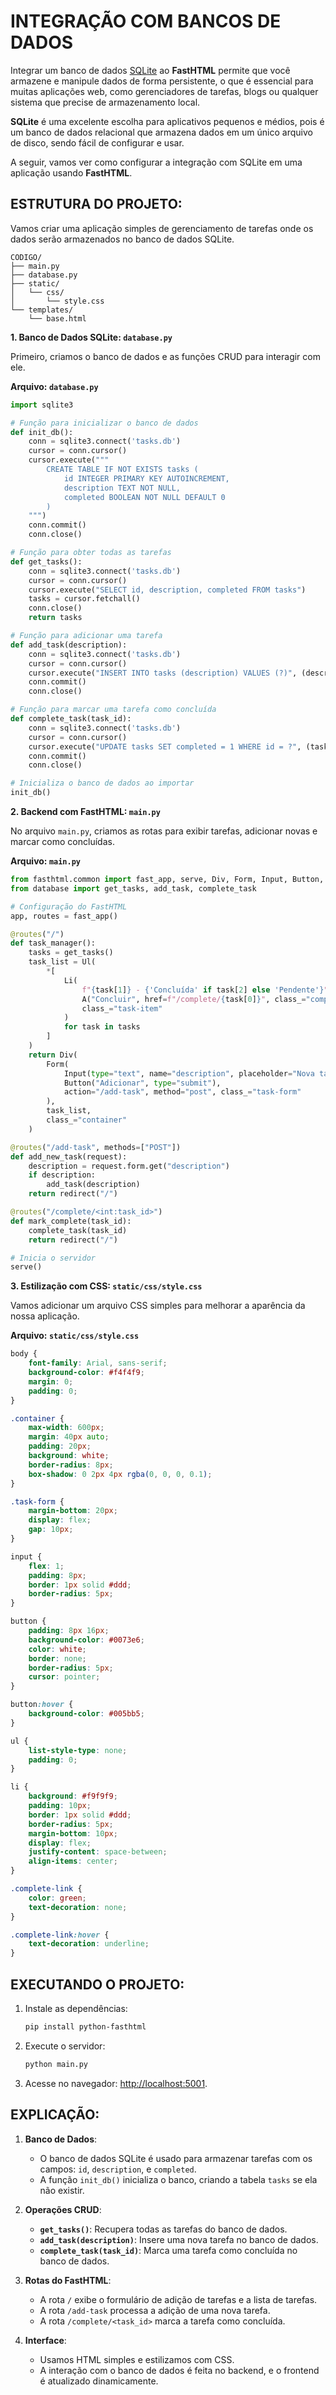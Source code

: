# INTEGRAÇÃO COM BANCOS DE DADOS
Integrar um banco de dados [SQLite](https://github.com/VILHALVA/CURSO-DE-SQLITE) ao **FastHTML** permite que você armazene e manipule dados de forma persistente, o que é essencial para muitas aplicações web, como gerenciadores de tarefas, blogs ou qualquer sistema que precise de armazenamento local.

**SQLite** é uma excelente escolha para aplicativos pequenos e médios, pois é um banco de dados relacional que armazena dados em um único arquivo de disco, sendo fácil de configurar e usar.

A seguir, vamos ver como configurar a integração com SQLite em uma aplicação usando **FastHTML**.

## ESTRUTURA DO PROJETO:
Vamos criar uma aplicação simples de gerenciamento de tarefas onde os dados serão armazenados no banco de dados SQLite.

```
CODIGO/
├── main.py
├── database.py
├── static/
│   └── css/
│       └── style.css
└── templates/
    └── base.html
```

**1. Banco de Dados SQLite: `database.py`**

Primeiro, criamos o banco de dados e as funções CRUD para interagir com ele.

**Arquivo: `database.py`**

```python
import sqlite3

# Função para inicializar o banco de dados
def init_db():
    conn = sqlite3.connect('tasks.db')
    cursor = conn.cursor()
    cursor.execute("""
        CREATE TABLE IF NOT EXISTS tasks (
            id INTEGER PRIMARY KEY AUTOINCREMENT,
            description TEXT NOT NULL,
            completed BOOLEAN NOT NULL DEFAULT 0
        )
    """)
    conn.commit()
    conn.close()

# Função para obter todas as tarefas
def get_tasks():
    conn = sqlite3.connect('tasks.db')
    cursor = conn.cursor()
    cursor.execute("SELECT id, description, completed FROM tasks")
    tasks = cursor.fetchall()
    conn.close()
    return tasks

# Função para adicionar uma tarefa
def add_task(description):
    conn = sqlite3.connect('tasks.db')
    cursor = conn.cursor()
    cursor.execute("INSERT INTO tasks (description) VALUES (?)", (description,))
    conn.commit()
    conn.close()

# Função para marcar uma tarefa como concluída
def complete_task(task_id):
    conn = sqlite3.connect('tasks.db')
    cursor = conn.cursor()
    cursor.execute("UPDATE tasks SET completed = 1 WHERE id = ?", (task_id,))
    conn.commit()
    conn.close()

# Inicializa o banco de dados ao importar
init_db()
```

**2. Backend com FastHTML: `main.py`**

No arquivo `main.py`, criamos as rotas para exibir tarefas, adicionar novas e marcar como concluídas.

**Arquivo: `main.py`**

```python
from fasthtml.common import fast_app, serve, Div, Form, Input, Button, Ul, Li, A
from database import get_tasks, add_task, complete_task

# Configuração do FastHTML
app, routes = fast_app()

@routes("/")
def task_manager():
    tasks = get_tasks()
    task_list = Ul(
        *[
            Li(
                f"{task[1]} - {'Concluída' if task[2] else 'Pendente'}",
                A("Concluir", href=f"/complete/{task[0]}", class_="complete-link") if not task[2] else "",
                class_="task-item"
            )
            for task in tasks
        ]
    )
    return Div(
        Form(
            Input(type="text", name="description", placeholder="Nova tarefa", required=True),
            Button("Adicionar", type="submit"),
            action="/add-task", method="post", class_="task-form"
        ),
        task_list,
        class_="container"
    )

@routes("/add-task", methods=["POST"])
def add_new_task(request):
    description = request.form.get("description")
    if description:
        add_task(description)
    return redirect("/")

@routes("/complete/<int:task_id>")
def mark_complete(task_id):
    complete_task(task_id)
    return redirect("/")

# Inicia o servidor
serve()
```

**3. Estilização com CSS: `static/css/style.css`**

Vamos adicionar um arquivo CSS simples para melhorar a aparência da nossa aplicação.

**Arquivo: `static/css/style.css`**
```css
body {
    font-family: Arial, sans-serif;
    background-color: #f4f4f9;
    margin: 0;
    padding: 0;
}

.container {
    max-width: 600px;
    margin: 40px auto;
    padding: 20px;
    background: white;
    border-radius: 8px;
    box-shadow: 0 2px 4px rgba(0, 0, 0, 0.1);
}

.task-form {
    margin-bottom: 20px;
    display: flex;
    gap: 10px;
}

input {
    flex: 1;
    padding: 8px;
    border: 1px solid #ddd;
    border-radius: 5px;
}

button {
    padding: 8px 16px;
    background-color: #0073e6;
    color: white;
    border: none;
    border-radius: 5px;
    cursor: pointer;
}

button:hover {
    background-color: #005bb5;
}

ul {
    list-style-type: none;
    padding: 0;
}

li {
    background: #f9f9f9;
    padding: 10px;
    border: 1px solid #ddd;
    border-radius: 5px;
    margin-bottom: 10px;
    display: flex;
    justify-content: space-between;
    align-items: center;
}

.complete-link {
    color: green;
    text-decoration: none;
}

.complete-link:hover {
    text-decoration: underline;
}
```

## EXECUTANDO O PROJETO:
1. Instale as dependências:
   ```bash
   pip install python-fasthtml
   ```

2. Execute o servidor:
   ```bash
   python main.py
   ```

3. Acesse no navegador: [http://localhost:5001](http://localhost:5001).

## EXPLICAÇÃO:
1. **Banco de Dados**:
   - O banco de dados SQLite é usado para armazenar tarefas com os campos: `id`, `description`, e `completed`.
   - A função `init_db()` inicializa o banco, criando a tabela `tasks` se ela não existir.

2. **Operações CRUD**:
   - **`get_tasks()`**: Recupera todas as tarefas do banco de dados.
   - **`add_task(description)`**: Insere uma nova tarefa no banco de dados.
   - **`complete_task(task_id)`**: Marca uma tarefa como concluída no banco de dados.

3. **Rotas do FastHTML**:
   - A rota `/` exibe o formulário de adição de tarefas e a lista de tarefas.
   - A rota `/add-task` processa a adição de uma nova tarefa.
   - A rota `/complete/<task_id>` marca a tarefa como concluída.

4. **Interface**:
   - Usamos HTML simples e estilizamos com CSS.
   - A interação com o banco de dados é feita no backend, e o frontend é atualizado dinamicamente.


